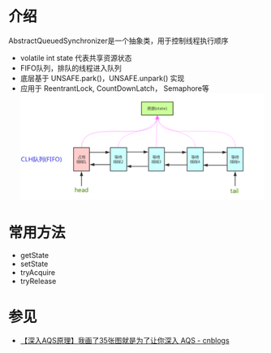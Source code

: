 # 介绍
AbstractQueuedSynchronizer是一个抽象类，用于控制线程执行顺序
- volatile int state 代表共享资源状态
- FIFO队列，排队的线程进入队列
- 底层基于 UNSAFE.park()，UNSAFE.unpark() 实现
- 应用于 ReentrantLock, CountDownLatch， Semaphore等
![](../../images/java/aqs.image)

# 常用方法
- getState
- setState
- tryAcquire
- tryRelease

# 参见
- [【深入AQS原理】我画了35张图就是为了让你深入 AQS - cnblogs ](https://www.cnblogs.com/wang-meng/p/12816829.html)